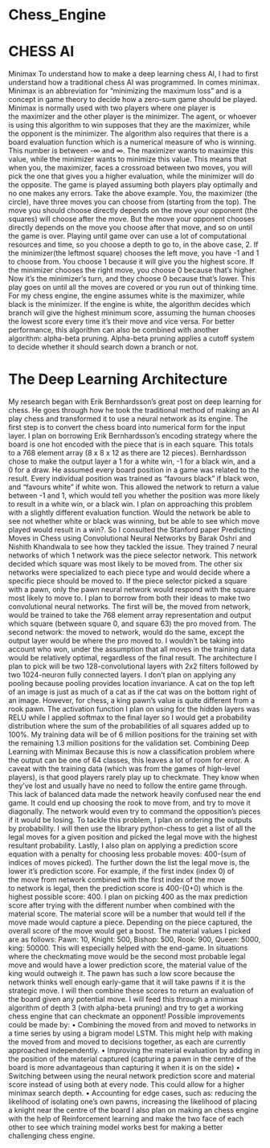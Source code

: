 # Chess_Engine
# CHESS AI 
Minimax
To understand how to make a deep learning chess AI, I had to first understand how a traditional chess AI was programmed. In comes minimax. Minimax is an abbreviation for “minimizing the maximum loss” and is a concept in game theory to decide how a zero-sum game should be played.
Minimax is normally used with two players where one player is the maximizer and the other player is the minimizer. The agent, or whoever is using this algorithm to win supposes that they are the maximizer, while the opponent is the minimizer. The algorithm also requires that there is a board evaluation function which is a numerical measure of who is winning. This number is between -∞ and ∞. The maximizer wants to maximize this value, while the minimizer wants to minimize this value. This means that when you, the maximizer, faces a crossroad between two moves, you will pick the one that gives you a higher evaluation, while the minimizer will do the opposite. The game is played assuming both players play optimally and no one makes any errors.
Take the above example. You, the maximizer (the circle), have three moves you can choose from (starting from the top). The move you should choose directly depends on the move your opponent (the squares) will choose after the move. But the move your opponent chooses directly depends on the move you choose after that move, and so on until the game is over. Playing until game over can use a lot of computational resources and time, so you choose a depth to go to, in the above case, 2. If the minimizer(the leftmost square) chooses the left move, you have -1 and 1 to choose from. You choose 1 because it will give you the highest score. If the minimizer chooses the right move, you choose 0 because that’s higher. Now it’s the minimizer’s turn, and they choose 0 because that’s lower. This play goes on until all the moves are covered or you run out of thinking time. For my chess engine, the engine assumes white is the maximizer, while black is the minimizer. If the engine is white, the algorithm decides which branch will give the highest minimum score, assuming the human chooses the lowest score every time it’s their move and vice versa. For better performance, this algorithm can also be combined with another algorithm: alpha-beta pruning. Alpha-beta pruning applies a cutoff system to decide whether it should search down a branch or not.

# The Deep Learning Architecture
My research began with Erik Bernhardsson’s great post on deep learning for chess. He goes through how he took the traditional method of making an AI play chess and transformed it to use a neural network as its engine.
The first step is to convert the chess board into numerical form for the input layer. I plan on borrowing Erik Bernhardsson’s encoding strategy where the board is one hot encoded with the piece that is in each square. This totals to a 768 element array (8 x 8 x 12 as there are 12 pieces).
Bernhardsson chose to make the output layer a 1 for a white win, -1 for a black win, and a 0 for a draw. He assumed every board position in a game was related to the result. Every individual position was trained as “favours black” if black won, and “favours white” if white won. This allowed the network to return a value between -1 and 1, which would tell you whether the position was more likely to result in a white win, or a black win.
I plan on approaching this problem with a slightly different evaluation function. Would the network be able to see not whether white or black was winning, but be able to see which move played would result in a win?. So I consulted the Stanford paper Predicting Moves in Chess using Convolutional Neural Networks by Barak Oshri and Nishith Khandwala to see how they tackled the issue. They trained 7 neural networks of which 1 network was the piece selector network. This network decided which square was most likely to be moved from. The other six networks were specialized to each piece type and would decide where a specific piece should be moved to. If the piece selector picked a square with a pawn, only the pawn neural network would respond with the square most likely to move to.
I plan to borrow from both their ideas to make two convolutional neural networks. The first will be, the moved from network, would be trained to take the 768 element array representation and output which square (between square 0, and square 63) the pro moved from. The second network: the moved to network, would do the same, except the output layer would be where the pro moved to. I wouldn’t be taking into account who won, under the assumption that all moves in the training data would be relatively optimal, regardless of the final result.
The architecture I plan to pick will be two 128-convolutional layers with 2x2 filters followed by two 1024-neuron fully connected layers. I don’t plan on applying any pooling because pooling provides location invariance. A cat on the top left of an image is just as much of a cat as if the cat was on the bottom right of an image. However, for chess, a king pawn’s value is quite different from a rook pawn. The activation function I plan on using for the hidden layers was RELU while I applied softmax to the final layer so I would get a probability distribution where the sum of the probabilities of all squares added up to 100%.
My training data will be of 6 million positions for the training set with the remaining 1.3 million positions for the validation set. 
Combining Deep Learning with Minimax
Because this is now a classification problem where the output can be one of 64 classes, this leaves a lot of room for error. A caveat with the training data (which was from the games of high-level players), is that good players rarely play up to checkmate. They know when they’ve lost and usually have no need to follow the entire game through. This lack of balanced data made the network heavily confused near the end game. It could end up choosing the rook to move from, and try to move it diagonally. The network would even try to command the opposition’s pieces if it would be losing.
To tackle this problem, I plan on ordering the outputs by probability. I will then use the library python-chess to get a list of all the legal moves for a given position and picked the legal move with the highest resultant probability. Lastly, I also plan on applying a prediction score equation with a penalty for choosing less probable moves: 400-(sum of indices of moves picked). The further down the list the legal move is, the lower it’s prediction score. For example, if the first index (index 0) of the move from network combined with the first index of the move to network is legal, then the prediction score is 400-(0+0) which is the highest possible score: 400.
I plan on picking 400 as the max prediction score after trying with the different number when combined with the material score. The material score will be a number that would tell if the move made would capture a piece. Depending on the piece captured, the overall score of the move would get a boost. The material values I picked are as follows:
Pawn: 10, Knight: 500, Bishop: 500, Rook: 900, Queen: 5000, king: 50000.
This will especially helped with the end-game. In situations where the checkmating move would be the second most probable legal move and would have a lower prediction score, the material value of the king would outweigh it. The pawn has such a low score because the network thinks well enough early-game that it will take pawns if it is the strategic move.
I will then combine these scores to return an evaluation of the board given any potential move. I will feed this through a minimax algorithm of depth 3 (with alpha-beta pruning) and try to get a working chess engine that can checkmate an opponent!
Possible improvements could be made by:
    • Combining the moved from and moved to networks in a time series by using a bigram model LSTM. This might help with making the moved from and moved to decisions together, as each are currently approached independently.
    • Improving the material evaluation by adding in the position of the material captured (capturing a pawn in the centre of the board is more advantageous than capturing it when it is on the side)
    • Switching between using the neural network prediction score and material score instead of using both at every node. This could allow for a higher minimax search depth.
    • Accounting for edge cases, such as: reducing the likelihood of isolating one’s own pawns, increasing the likelihood of placing a knight near the centre of the board
I also plan on making an chess engine with the help of Reinforcement learning and make the two face of each other to see which training model works best for making a better challenging chess engine.
